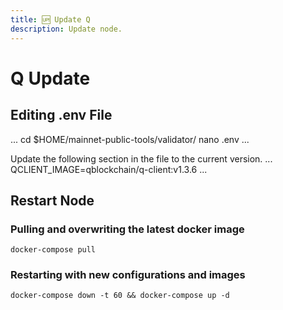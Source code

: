 ```yaml
---
title: 🆙 Update Q
description: Update node.
---
```


# Q Update

## Editing .env File
...
cd $HOME/mainnet-public-tools/validator/
nano .env
...

Update the following section in the file to the current version.
...
QCLIENT_IMAGE=qblockchain/q-client:v1.3.6
...

## Restart Node

### Pulling and overwriting the latest docker image
```
docker-compose pull
```

### Restarting with new configurations and images
```
docker-compose down -t 60 && docker-compose up -d
```



